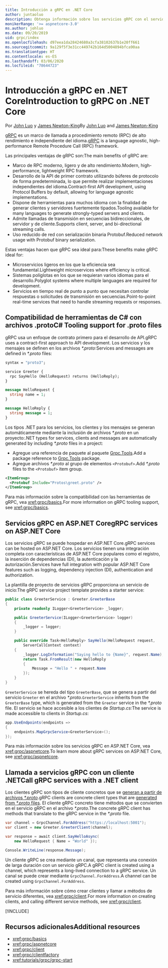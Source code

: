 ```yaml
---
title: Introducción a gRPC en .NET Core
author: juntaoluo
description: Obtenga información sobre los servicios gRPC con el servidor de Kestrel y la pila de ASP.NET Core.
monikerRange: '>= aspnetcore-3.0'
ms.author: johluo
ms.date: 09/20/2019
uid: grpc/index
ms.openlocfilehash: d97eea1da28424680a3cfa38102637b1e20ff661
ms.sourcegitcommit: 9a129f5f3e31cc449742b164d5004894bfca90aa
ms.translationtype: HT
ms.contentlocale: es-ES
ms.lasthandoff: 03/06/2020
ms.locfileid: "78644723"
---
```

# <a name="introduction-to-grpc-on-net-core"></a><span data-ttu-id="491b8-103">Introducción a gRPC en .NET Core</span><span class="sxs-lookup"><span data-stu-id="491b8-103">Introduction to gRPC on .NET Core</span></span>

<span data-ttu-id="491b8-104">Por [John Luo](https://github.com/juntaoluo) y [James Newton-King](https://twitter.com/jamesnk)</span><span class="sxs-lookup"><span data-stu-id="491b8-104">By [John Luo](https://github.com/juntaoluo) and [James Newton-King](https://twitter.com/jamesnk)</span></span>

<span data-ttu-id="491b8-105">[gRPC](https://grpc.io/docs/guides/) es un marco de llamada a procedimiento remoto (RPC) de alto rendimiento e independiente del idioma.</span><span class="sxs-lookup"><span data-stu-id="491b8-105">[gRPC](https://grpc.io/docs/guides/) is a language agnostic, high-performance Remote Procedure Call (RPC) framework.</span></span>

<span data-ttu-id="491b8-106">Las principales ventajas de gRPC son:</span><span class="sxs-lookup"><span data-stu-id="491b8-106">The main benefits of gRPC are:</span></span>
* <span data-ttu-id="491b8-107">Marco de RPC moderno, ligero y de alto rendimiento.</span><span class="sxs-lookup"><span data-stu-id="491b8-107">Modern, high-performance, lightweight RPC framework.</span></span>
* <span data-ttu-id="491b8-108">Desarrollo de la API de primer contrato utilizando búferes de protocolo de forma predeterminada, lo que permite realizar implementaciones independientes del idioma.</span><span class="sxs-lookup"><span data-stu-id="491b8-108">Contract-first API development, using Protocol Buffers by default, allowing for language agnostic implementations.</span></span>
* <span data-ttu-id="491b8-109">Dispone de herramientas para muchos idioma con la finalidad de generar clientes y servidores fuertemente tipados.</span><span class="sxs-lookup"><span data-stu-id="491b8-109">Tooling available for many languages to generate strongly-typed servers and clients.</span></span>
* <span data-ttu-id="491b8-110">Admite llamadas de transmisión en secuencias bidireccionales, de servidor y de cliente.</span><span class="sxs-lookup"><span data-stu-id="491b8-110">Supports client, server, and bi-directional streaming calls.</span></span>
* <span data-ttu-id="491b8-111">Uso reducido de red con serialización binaria Protobuf.</span><span class="sxs-lookup"><span data-stu-id="491b8-111">Reduced network usage with Protobuf binary serialization.</span></span>

<span data-ttu-id="491b8-112">Estas ventajas hacen que gRPC sea ideal para:</span><span class="sxs-lookup"><span data-stu-id="491b8-112">These benefits make gRPC ideal for:</span></span>
* <span data-ttu-id="491b8-113">Microservicios ligeros en los que la eficiencia sea fundamental.</span><span class="sxs-lookup"><span data-stu-id="491b8-113">Lightweight microservices where efficiency is critical.</span></span>
* <span data-ttu-id="491b8-114">Sistemas políglotas en los que se requieran varios idiomas para el desarrollo.</span><span class="sxs-lookup"><span data-stu-id="491b8-114">Polyglot systems where multiple languages are required for development.</span></span>
* <span data-ttu-id="491b8-115">Servicios en tiempo real de punto a punto que necesitan controlar respuestas o solicitudes de transmisión en secuencias.</span><span class="sxs-lookup"><span data-stu-id="491b8-115">Point-to-point real-time services that need to handle streaming requests or responses.</span></span>

## <a name="c-tooling-support-for-proto-files"></a><span data-ttu-id="491b8-116">Compatibilidad de herramientas de C# con archivos .proto</span><span class="sxs-lookup"><span data-stu-id="491b8-116">C# Tooling support for .proto files</span></span>

<span data-ttu-id="491b8-117">gRPC usa un enfoque de contrato primero para el desarrollo de API.</span><span class="sxs-lookup"><span data-stu-id="491b8-117">gRPC uses a contract-first approach to API development.</span></span> <span data-ttu-id="491b8-118">Los servicios y los mensajes se definen en los archivos *\*.proto*:</span><span class="sxs-lookup"><span data-stu-id="491b8-118">Services and messages are defined in *\*.proto* files:</span></span>

```protobuf
syntax = "proto3";

service Greeter {
  rpc SayHello (HelloRequest) returns (HelloReply);
}

message HelloRequest {
  string name = 1;
}

message HelloReply {
  string message = 1;
}
```

<span data-ttu-id="491b8-119">Los tipos .NET para los servicios, los clientes y los mensajes se generan automáticamente mediante la inclusión de archivos *\*.proto* en un proyecto:</span><span class="sxs-lookup"><span data-stu-id="491b8-119">.NET types for services, clients and messages are automatically generated by including *\*.proto* files in a project:</span></span>

* <span data-ttu-id="491b8-120">Agregue una referencia de paquete al paquete [Grpc.Tools](https://www.nuget.org/packages/Grpc.Tools/).</span><span class="sxs-lookup"><span data-stu-id="491b8-120">Add a package reference to [Grpc.Tools](https://www.nuget.org/packages/Grpc.Tools/) package.</span></span>
* <span data-ttu-id="491b8-121">Agregue archivos *\*.proto* al grupo de elementos `<Protobuf>`.</span><span class="sxs-lookup"><span data-stu-id="491b8-121">Add *\*.proto* files to the `<Protobuf>` item group.</span></span>

```xml
<ItemGroup>
  <Protobuf Include="Protos\greet.proto" />
</ItemGroup>
```

<span data-ttu-id="491b8-122">Para más información sobre la compatibilidad con las herramientas de gRPC, vea <xref:grpc/basics>.</span><span class="sxs-lookup"><span data-stu-id="491b8-122">For more information on gRPC tooling support, see <xref:grpc/basics>.</span></span>

## <a name="grpc-services-on-aspnet-core"></a><span data-ttu-id="491b8-123">Servicios gRPC en ASP.NET Core</span><span class="sxs-lookup"><span data-stu-id="491b8-123">gRPC services on ASP.NET Core</span></span>

<span data-ttu-id="491b8-124">Los servicios gRPC se puede hospedar en ASP.NET Core.</span><span class="sxs-lookup"><span data-stu-id="491b8-124">gRPC services can be hosted on ASP.NET Core.</span></span> <span data-ttu-id="491b8-125">Los servicios tienen una integración completa con características de ASP.NET Core populares como el registro, la inserción de dependencias (DI), la autenticación y la autorización.</span><span class="sxs-lookup"><span data-stu-id="491b8-125">Services have full integration with popular ASP.NET Core features such as logging, dependency injection (DI), authentication and authorization.</span></span>

<span data-ttu-id="491b8-126">La plantilla de proyecto de servicios gRPC proporciona un servicio de inicio:</span><span class="sxs-lookup"><span data-stu-id="491b8-126">The gRPC service project template provides a starter service:</span></span>

```csharp
public class GreeterService : Greeter.GreeterBase
{
    private readonly ILogger<GreeterService> _logger;

    public GreeterService(ILogger<GreeterService> logger)
    {
        _logger = logger;
    }

    public override Task<HelloReply> SayHello(HelloRequest request,
        ServerCallContext context)
    {
        _logger.LogInformation("Saying hello to {Name}", request.Name);
        return Task.FromResult(new HelloReply 
        {
            Message = "Hello " + request.Name
        });
    }
}
```

<span data-ttu-id="491b8-127">`GreeterService` se hereda del tipo `GreeterBase`, que se genera a partir del servicio `Greeter` en el archivo *\*.proto*.</span><span class="sxs-lookup"><span data-stu-id="491b8-127">`GreeterService` inherits from the `GreeterBase` type, which is generated from the `Greeter` service in the *\*.proto* file.</span></span> <span data-ttu-id="491b8-128">El servicio se hace accesible a los clientes de *Startup.cs*:</span><span class="sxs-lookup"><span data-stu-id="491b8-128">The service is made accessible to clients in *Startup.cs*:</span></span>

```csharp
app.UseEndpoints(endpoints =>
{
    endpoints.MapGrpcService<GreeterService>();
});
```

<span data-ttu-id="491b8-129">Para más información sobre los servicios gRPC en ASP.NET Core, vea <xref:grpc/aspnetcore>.</span><span class="sxs-lookup"><span data-stu-id="491b8-129">To learn more about gRPC services on ASP.NET Core, see <xref:grpc/aspnetcore>.</span></span>

## <a name="call-grpc-services-with-a-net-client"></a><span data-ttu-id="491b8-130">Llamada a servicios gRPC con un cliente .NET</span><span class="sxs-lookup"><span data-stu-id="491b8-130">Call gRPC services with a .NET client</span></span>

<span data-ttu-id="491b8-131">Los clientes gRPC son tipos de cliente concretos que se [generan a partir de archivos *\*.proto*](xref:grpc/basics#generated-c-assets).</span><span class="sxs-lookup"><span data-stu-id="491b8-131">gRPC clients are concrete client types that are [generated from *\*.proto* files](xref:grpc/basics#generated-c-assets).</span></span> <span data-ttu-id="491b8-132">El cliente gRPC concreto tiene métodos que se convierten en el servicio gRPC en el archivo *\*.proto*.</span><span class="sxs-lookup"><span data-stu-id="491b8-132">The concrete gRPC client has methods that translate to the gRPC service in the *\*.proto* file.</span></span>

```csharp
var channel = GrpcChannel.ForAddress("https://localhost:5001");
var client = new Greeter.GreeterClient(channel);

var response = await client.SayHelloAsync(
    new HelloRequest { Name = "World" });

Console.WriteLine(response.Message);
```

<span data-ttu-id="491b8-133">Un cliente gRPC se crea mediante un canal, que representa una conexión de larga duración con un servicio gRPC.</span><span class="sxs-lookup"><span data-stu-id="491b8-133">A gRPC client is created using a channel, which represents a long-lived connection to a gRPC service.</span></span> <span data-ttu-id="491b8-134">Un canal se puede crear mediante `GrpcChannel.ForAddress`.</span><span class="sxs-lookup"><span data-stu-id="491b8-134">A channel can be created using `GrpcChannel.ForAddress`.</span></span>

<span data-ttu-id="491b8-135">Para más información sobre cómo crear clientes y llamar a métodos de servicio diferentes, vea <xref:grpc/client>.</span><span class="sxs-lookup"><span data-stu-id="491b8-135">For more information on creating clients, and calling different service methods, see <xref:grpc/client>.</span></span>

[!INCLUDE[](~/includes/gRPCazure.md)]

## <a name="additional-resources"></a><span data-ttu-id="491b8-136">Recursos adicionales</span><span class="sxs-lookup"><span data-stu-id="491b8-136">Additional resources</span></span>

* <xref:grpc/basics>
* <xref:grpc/aspnetcore>
* <xref:grpc/client>
* <xref:grpc/clientfactory>
* <xref:tutorials/grpc/grpc-start>
